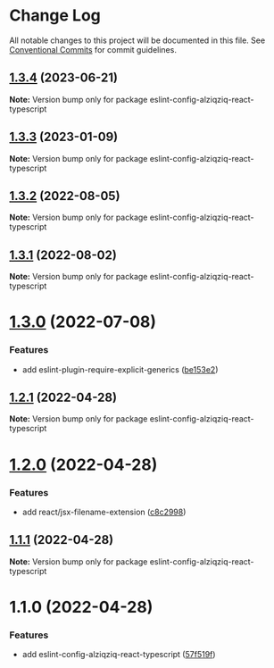 # Change Log

All notable changes to this project will be documented in this file.
See [Conventional Commits](https://conventionalcommits.org) for commit guidelines.

## [1.3.4](https://github.com/alziqziq/eslint-config/compare/eslint-config-alziqziq-react-typescript@1.3.3...eslint-config-alziqziq-react-typescript@1.3.4) (2023-06-21)

**Note:** Version bump only for package eslint-config-alziqziq-react-typescript

## [1.3.3](https://github.com/alziqziq/eslint-config/compare/eslint-config-alziqziq-react-typescript@1.3.2...eslint-config-alziqziq-react-typescript@1.3.3) (2023-01-09)

**Note:** Version bump only for package eslint-config-alziqziq-react-typescript

## [1.3.2](https://github.com/alziqziq/eslint-config/compare/eslint-config-alziqziq-react-typescript@1.3.1...eslint-config-alziqziq-react-typescript@1.3.2) (2022-08-05)

**Note:** Version bump only for package eslint-config-alziqziq-react-typescript

## [1.3.1](https://github.com/alziqziq/eslint-config/compare/eslint-config-alziqziq-react-typescript@1.3.0...eslint-config-alziqziq-react-typescript@1.3.1) (2022-08-02)

**Note:** Version bump only for package eslint-config-alziqziq-react-typescript

# [1.3.0](https://github.com/alziqziq/eslint-config/compare/eslint-config-alziqziq-react-typescript@1.2.1...eslint-config-alziqziq-react-typescript@1.3.0) (2022-07-08)

### Features

- add eslint-plugin-require-explicit-generics ([be153e2](https://github.com/alziqziq/eslint-config/commit/be153e2e028351c70f401c62e931097d2b88d894))

## [1.2.1](https://github.com/alziqziq/eslint-config/compare/eslint-config-alziqziq-react-typescript@1.2.0...eslint-config-alziqziq-react-typescript@1.2.1) (2022-04-28)

**Note:** Version bump only for package eslint-config-alziqziq-react-typescript

# [1.2.0](https://github.com/alziqziq/eslint-config/compare/eslint-config-alziqziq-react-typescript@1.1.1...eslint-config-alziqziq-react-typescript@1.2.0) (2022-04-28)

### Features

- add react/jsx-filename-extension ([c8c2998](https://github.com/alziqziq/eslint-config/commit/c8c29986f5d57ae482f776573f878af85737a061))

## [1.1.1](https://github.com/alziqziq/eslint-config/compare/eslint-config-alziqziq-react-typescript@1.1.0...eslint-config-alziqziq-react-typescript@1.1.1) (2022-04-28)

**Note:** Version bump only for package eslint-config-alziqziq-react-typescript

# 1.1.0 (2022-04-28)

### Features

- add eslint-config-alziqziq-react-typescript ([57f519f](https://github.com/alziqziq/eslint-config/commit/57f519fe247fbb28a83c25f2e86149d038d129af))

